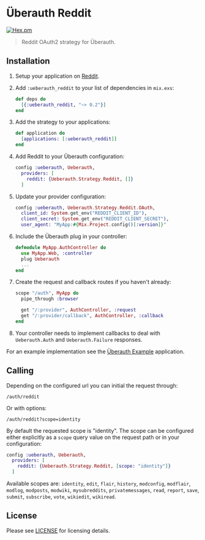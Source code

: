 # Überauth Reddit

[![Hex.pm](https://img.shields.io/hexpm/v/ueberauth_reddit.svg)](https://hex.pm/packages/ueberauth_reddit)

> Reddit OAuth2 strategy for Überauth.

## Installation

1. Setup your application on [Reddit](https://www.reddit.com/prefs/apps/).

1. Add `:ueberauth_reddit` to your list of dependencies in `mix.exs`:

    ```elixir
    def deps do
      [{:ueberauth_reddit, "~> 0.2"}]
    end
    ```

1. Add the strategy to your applications:

    ```elixir
    def application do
      [applications: [:ueberauth_reddit]]
    end
    ```

1. Add Reddit to your Überauth configuration:

    ```elixir
    config :ueberauth, Ueberauth,
      providers: [
        reddit: {Ueberauth.Strategy.Reddit, []}
      ]
    ```

1.  Update your provider configuration:

    ```elixir
    config :ueberauth, Ueberauth.Strategy.Reddit.OAuth,
      client_id: System.get_env("REDDIT_CLIENT_ID"),
      client_secret: System.get_env("REDDIT_CLIENT_SECRET"),
      user_agent: "MyApp:#{Mix.Project.config()[:version]}"
    ```

1.  Include the Überauth plug in your controller:

    ```elixir
    defmodule MyApp.AuthController do
      use MyApp.Web, :controller
      plug Ueberauth
      ...
    end
    ```

1.  Create the request and callback routes if you haven't already:

    ```elixir
    scope "/auth", MyApp do
      pipe_through :browser

      get "/:provider", AuthController, :request
      get "/:provider/callback", AuthController, :callback
    end
    ```

1. Your controller needs to implement callbacks to deal with `Ueberauth.Auth` and `Ueberauth.Failure` responses.

For an example implementation see the [Überauth Example](https://github.com/ueberauth/ueberauth_example) application.

## Calling

Depending on the configured url you can initial the request through:

    /auth/reddit

Or with options:

    /auth/reddit?scope=identity

By default the requested scope is "identity". The scope can be configured either explicitly as a `scope` query value on the request path or in your configuration:

```elixir
config :ueberauth, Ueberauth,
  providers: [
    reddit: {Ueberauth.Strategy.Reddit, [scope: "identity"]}
  ]
```

Available scopes are: `identity`, `edit`, `flair`, `history`, `modconfig`, `modflair`, `modlog`, `modposts`, `modwiki`, `mysubreddits`, `privatemessages`, `read`, `report`, `save`, `submit`, `subscribe`, `vote`, `wikiedit`, `wikiread`.

## License

Please see [LICENSE](https://github.com/schwarz/ueberauth_reddit/blob/master/LICENSE) for licensing details.
